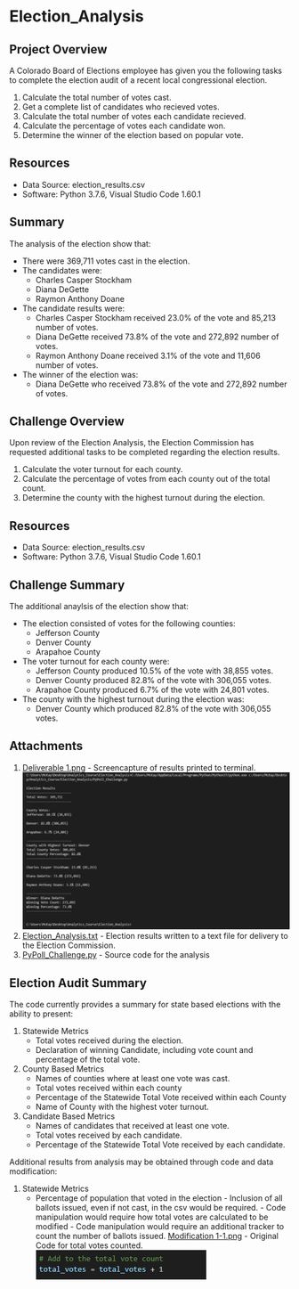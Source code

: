 # Election_Analysis

## Project Overview
A Colorado Board of Elections employee has given you the following tasks to complete the election audit of a recent local congressional election.

1. Calculate the total number of votes cast.
2. Get a complete list of candidates who recieved votes.
3. Calculate the total number of votes each candidate recieved.
4. Calculate the percentage of votes each candidate won.
5. Determine the winner of the election based on popular vote.

## Resources
- Data Source: election_results.csv
- Software: Python 3.7.6, Visual Studio Code  1.60.1

## Summary
The analysis of the election show that:
- There were 369,711 votes cast in the election.
- The candidates were:
    - Charles Casper Stockham
    - Diana DeGette
    - Raymon Anthony Doane
- The candidate results were:
    - Charles Casper Stockham received 23.0% of the vote and 85,213 number of votes.
    - Diana DeGette received 73.8% of the vote and 272,892 number of votes.
    - Raymon Anthony Doane received 3.1% of the vote and 11,606 number of votes.
- The winner of the election was:
    - Diana DeGette who received 73.8% of the vote and 272,892 number of votes.

## Challenge Overview
Upon review of the Election Analysis, the Election Commission has requested additional tasks to be completed regarding the election results.

1. Calculate the voter turnout for each county.
2. Calculate the percentage of votes from each county out of the total count.
3. Determine the county with the highest turnout during the election.

## Resources
- Data Source: election_results.csv
- Software: Python 3.7.6, Visual Studio Code 1.60.1
 
## Challenge Summary
The additional anaylsis of the election show that:
- The election consisted of votes for the following counties:
    - Jefferson County
    - Denver County
    - Arapahoe County
- The voter turnout for each county were:
    - Jefferson County produced 10.5% of the vote with 38,855 votes.
    - Denver County produced 82.8% of the vote with 306,055 votes. 
    - Arapahoe County produced 6.7% of the vote with 24,801 votes.
- The county with the highest turnout during the election was:
    - Denver County which produced 82.8% of the vote with 306,055 votes.

## Attachments
1. [Deliverable 1.png](https://github.com/nseddon/Election_Analysis/blob/main/Analysis/Deliverable%201.PNG) - Screencapture of results printed to terminal.
![Deliverable 1.png](https://github.com/nseddon/Election_Analysis/blob/main/Analysis/Deliverable%201.PNG)
2. [Election_Analysis.txt](https://github.com/nseddon/Election_Analysis/blob/main/Analysis/election_analysis.txt) - Election results written to a text file for delivery to the Election Commission.
3. [PyPoll_Challenge.py](https://github.com/nseddon/Election_Analysis/blob/main/PyPoll_Challenge.py) - Source code for the analysis

## Election Audit Summary
The code currently provides a summary for state based elections with the ability to present:
1. Statewide Metrics
    - Total votes received during the election.
    - Declaration of winning Candidate, including vote count and percentage of the total vote.
2. County Based Metrics
    - Names of counties where at least one vote was cast.
    - Total votes received within each county
    - Percentage of the Statewide Total Vote received within each County
    - Name of County with the highest voter turnout.
3. Candidate Based Metrics
    - Names of candidates that received at least one vote.
    - Total votes received by each candidate.
    - Percentage of the Statewide Total Vote received by each candidate.

Additional results from analysis may be obtained through code and data modification:
1. Statewide Metrics
    - Percentage of population that voted in the election
          - Inclusion of all ballots issued, even if not cast, in the csv would be required.
          - Code manipulation would require how total votes are calculated to be modified
          - Code manipulation would require an additional tracker to count the number of ballots issued.
[Modification 1-1.png](https://github.com/nseddon/Election_Analysis/blob/main/Analysis/Modification%201-1.PNG) - Original Code for total votes counted.
![Modification 1-1.png](https://github.com/nseddon/Election_Analysis/blob/main/Analysis/Modification%201-1.PNG)
    

